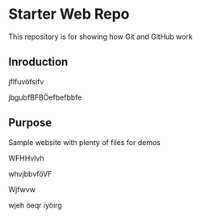 # Starter Web Repo

This repository is for showing how Git and GitHub work

## Inroduction

jflfuvöfsifv

jbgubfBFBÖefbefbbfe

## Purpose

Sample website with plenty of files for demos

WFHHvlvh

whvjbbvföVF

Wjfwvw

wjeh öeqr iyöirg